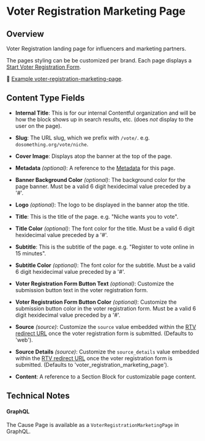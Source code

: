 # Voter Registration Marketing Page

## Overview

Voter Registration landing page for influencers and marketing partners.

The pages styling can be be customized per brand. Each page displays a [Start Voter Registration Form](../features/voter-registration.md#start-voter-registration-form).

📸 [Example voter-registration-marketing-page](../../.gitbook/assets/voter-registration-marketing-page.png).

## Content Type Fields

-   **Internal Title**: This is for our internal Contentful organization and will be how the block shows up in search results, etc. (does _not_ display to the user on the page).

-   **Slug**: The URL slug, which we prefix with `/vote/`. e.g. `dosomething.org/vote/niche`.

-   **Cover Image**: Displays atop the banner at the top of the page.

-   **Metadata** _(optional)_: A reference to the [Metadata](./metadata.md) for this page.

-   **Banner Background Color** _(optional)_: The background color for the page banner. Must be a valid 6 digit hexidecimal value preceded by a '#'.

-   **Logo** _(optional)_: The logo to be displayed in the banner atop the title.

-   **Title**: This is the title of the page. e.g. "Niche wants you to vote".

-   **Title Color** _(optional)_: The font color for the title. Must be a valid 6 digit hexidecimal value preceded by a '#'.

-   **Subtitle**: This is the subtitle of the page. e.g. "Register to vote online in 15 minutes".

-   **Subtitle Color** _(optional)_: The font color for the subtitle. Must be a valid 6 digit hexidecimal value preceded by a '#'.

-   **Voter Registration Form Button Text** _(optional)_: Customize the submission button text in the voter registration form.

-   **Voter Registration Form Button Color** _(optional)_: Customize the submission button color in the voter registration form. Must be a valid 6 digit hexidecimal value preceded by a '#'.

-   **Source** _(source)_: Customize the `source` value embedded within the [RTV redirect URL](../features/voter-registration.md#tracking-source) once the voter registration form is submitted. (Defaults to 'web').

-   **Source Details** _(source)_: Customize the `source_details` value embedded within the [RTV redirect URL](../features/voter-registration.md#tracking-source) once the voter registration form is submitted. (Defaults to 'voter_registration_marketing_page').

-   **Content**: A reference to a Section Block for customizable page content.

## Technical Notes

#### GraphQL

The Cause Page is available as a `VoterRegistrationMarketingPage` in GraphQL.
